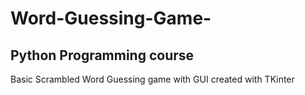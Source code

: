 # Word-Guessing-Game-
## Python Programming course
Basic Scrambled Word Guessing game with GUI created with TKinter
